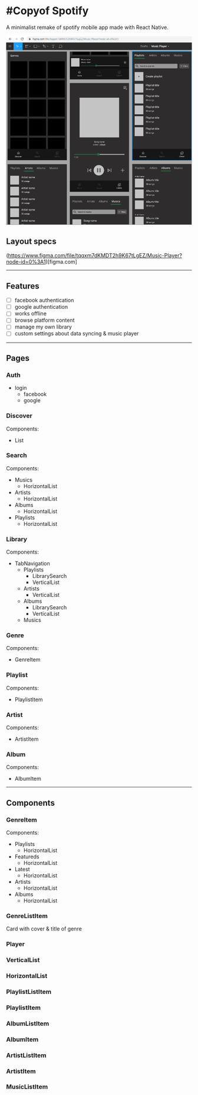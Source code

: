 # \#Copyof Spotify

A minimalist remake of spotify mobile app made with React Native.

![Screenshots](https://raw.githubusercontent.com/vineckb/copyof-spotify-mobile/master/screenshots.png)

## Layout specs

(https://www.figma.com/file/tqqxm7dKMDT2h9K67tLgEZ/Music-Player?node-id=0%3A1)[figma.com]

---

## Features

* [ ] facebook authentication
* [ ] google authentication
* [ ] works offline
* [ ] browse platform content
* [ ] manage my own library
* [ ] custom settings about data syncing & music player

---

## Pages

### Auth
  * login
    * facebook
    * google

### Discover

Components:

* List<GenreListItem>

### Search

Components:

* Musics
  * HorizontalList<MusicListItem>
* Artists
  * HorizontalList<ArtistListItem>
* Albums
  * HorizontalList<AlbumListItem>
* Playlists
  * HorizontalList<PlaylistListItem>


### Library

Components:

* TabNavigation
  * Playlists
    * LibrarySearch
    * VerticalList<PlaylistListItem>
  * Artists
    * VerticalList<ArtistListItem>
  * Albums
    * LibrarySearch
    * VerticalList<AlbumListItem>
  * Musics

### Genre

Components:

* GenreItem

### Playlist

Components:

* PlaylistItem

### Artist

Components:

* ArtistItem

### Album

Components:

* AlbumItem

---

## Components

### GenreItem

Components:

* Playlists
  * HorizontalList<PlaylistListItem>
* Featureds
  * HorizontalList<MusicListItem>
* Latest
  * HorizontalList<MusicListItem>
* Artists
  * HorizontalList<ArtistListItem>
* Albums
  * HorizontalList<AlbumListItem>


### GenreListItem

Card with cover & title of genre

### Player

### VerticalList
### HorizontalList

### PlaylistListItem
### PlaylistItem

### AlbumListItem
### AlbumItem

### ArtistListItem
### ArtistItem

### MusicListItem


